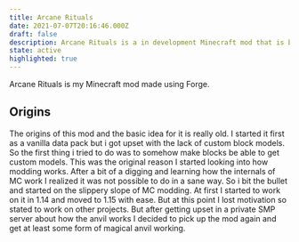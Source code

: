 ```yaml
---
title: Arcane Rituals
date: 2021-07-07T20:16:46.000Z
draft: false
description: Arcane Rituals is a in development Minecraft mod that is based on magic and inspired by D&D
state: active
highlighted: true
---
```

Arcane Rituals is my Minecraft mod made using Forge.

## Origins
The origins of this mod and the basic idea for it is really old. I started it first as a vanilla data pack but i got upset with the lack of custom block models. So the first thing i tried to do was to somehow make blocks be able to get custom models. This was the original reason I started looking into how modding works. After a bit of a digging and learning how the internals of MC work I realized it was not possible to do in a sane way. So i bit the bullet and started on the slippery slope of MC modding. 
At first I started to work on it in 1.14 and moved to 1.15 with ease. But at this point I lost motivation so stated to work on other projects. But after getting upset in a private SMP server about how the anvil works I decided to pick up the mod again and get at least some form of magical anvil working. 
